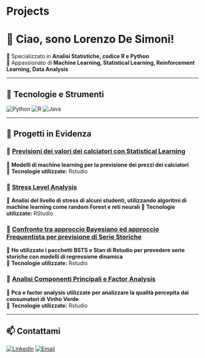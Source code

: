 # Projects
# 👋 Ciao, sono Lorenzo De Simoni!
  
🎯 Specializzato in **Analisi Statistiche, codice R e Python**  
🚀 Appassionato di **Machine Learning, Statistical Learning, Reinforcement Learning, Data Analysis**  

---

## 🔧 Tecnologie e Strumenti

![Python](https://img.shields.io/badge/-Python-3776AB?style=flat&logo=python&logoColor=white)
![R](https://img.shields.io/badge/-R-276DC3?style=flat&logo=r&logoColor=white)
![Java](https://img.shields.io/badge/-Java-007396?style=flat&logo=java&logoColor=white)

---

## 📂 Progetti in Evidenza

### 🔹 [Previsioni dei valori dei calciatori con Statistical Learning](https://github.com/LorenzoDeSimoni/Projects/blob/main/SL_PlayersValue.html)
📌 **Modelli di machine learning per la previsione dei prezzi dei calciatori**  
🔧 **Tecnologie utilizzate:** Rstudio 

### 🔹 [Stress Level Analysis](https://github.com/LorenzoDeSimoni/Projects/blob/main/ML_StressLevel.R)
📌 **Analisi del livello di stress di alcuni studenti, utilizzando algoritmi di machine learning come random Forest e reti neurali** 
🔧 **Tecnologie utilizzate:** RStudio 

### 🔹 [Confronto tra approccio Bayesiano ed approccio Frequentista per previsione di Serie Storiche](https://github.com/LorenzoDeSimoni/Projects/blob/main/official%20progetto.R)
📌 **Ho utilizzato i pacchetti BSTS e Stan di Rstudio per prevedere serie storiche con modelli di regressione dinamica**  
🔧 **Tecnologie utilizzate:** Rstudio 


### 🔹 [Analisi Componenti Principali e Factor Analysis](https://github.com/LorenzoDeSimoni/Projects/blob/main/PCA_VinhoVerde.R)
📌 **Pca e factor analysis utilizzate per analizzare la qualità percepita dai consumatori di Vinho Verde**  
🔧 **Tecnologie utilizzate:** Rstudio 

---

## 📫 Contattami

[![LinkedIn](https://img.shields.io/badge/-LinkedIn-0077B5?style=flat&logo=linkedin&logoColor=white)](https://www.linkedin.com/in/lorenzo-de-simoni/)
[![Email](https://img.shields.io/badge/-Email-D14836?style=flat&logo=gmail&logoColor=white)](mailto:lorenzodesimoni16@gmail.com)
